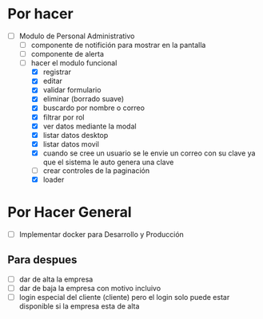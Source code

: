 <!-- modulo de personal -->
# Por hacer
- [ ] Modulo de Personal Administrativo
  - [ ] componente de notifición para mostrar en la pantalla
  - [ ] componente de alerta
  - [ ] hacer el modulo funcional
    - [X] registrar
    - [X] editar
    - [X] validar formulario
    - [X] eliminar (borrado suave)
    - [X] buscardo por nombre o correo
    - [X] filtrar por rol
    - [X] ver datos mediante la modal
    - [X] listar datos desktop
    - [X] listar datos movil
    - [X] cuando se cree un usuario se le envie un correo con su clave ya que el sistema le auto genera una clave
    - [ ] crear controles de la paginación
    - [X] loader

# Por Hacer General
- [ ] Implementar docker para Desarrollo y Producción

<!-- despues -->
## Para despues
- [ ] dar de alta la empresa
- [ ] dar de baja la empresa con motivo incluivo
- [ ] login especial del cliente (cliente) pero el login solo puede estar disponible si la empresa esta de alta
